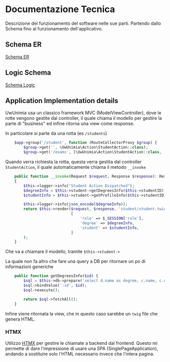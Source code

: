 # Documentazione Tecnica

Descrizione del funzionamento del software nelle sue parti. Partendo
dallo Schema fino al funzionamento dell'applicativo.

## Schema ER

[Schema ER](Schema-ER.png)

## Logic Schema

[Schema Logic](Logic-Scheme.png)

## Application Implementation details

UwUnimia usa un classico framework MVC (ModelViewController), dove le
rotte vengono gestite dal controller, il quale chiama il modello per
gestire la parte di "business" ed infine ritorna una view come response.

In particolare si parte da una rotta (es `/students`)

```php
    $app->group('/student', function (RouteCollectorProxy $group) {
        $group->get('', \UwUnimia\Action\StudentAction::class);
        $group->get('/exams', [\UwUnimia\Action\StudentAction::class, 'getExams']);
```

Quando verra richiesta la rotta, questa verra gestita dal controller
`StudentAction`, il quale automaticamente chiama il metodo `__invoke`

```php
    public function __invoke(Request $request, Response $response): Response
    {
        $this->logger->info("Student Action Dispatched");
        $degreeInfo = $this->student->getDegreesInfo($this->studentID);
        $studentInfo = $this->student->getProfileInfo($this->studentID);

        $this->logger->info(json_encode($degreeInfo));
        return $this->render($request, $response, 'student/student.twig',
                             [
                                 'role' => $_SESSION['role'],
                                 'degree' => $degreeInfo,
                                 'student' => $studentInfo,
                             ]
        );
    }

```

Che va a chiamare il modello, tramite `$this->student->`

La quale non fa altro che fare una query a DB per ritornare un po di
informazioni generiche

```php
    public function getDegreesInfo($id) {
        $sql = $this->db->prepare('select d.name as degree, c.name, c.description, c.year from student s left join degree d on d.id = s.degree left join course c on c.degree = d.id where s.id = :id');
        $sql->bindValue(':id', $id);
        $sql->execute();

        return $sql->fetchAll();
    }
```

Infine viene ritornata la view, che in questo caso sarebbe un `twig`
file che genera HTML.

### HTMX

Utilizzo [HTMX](https://htmx.org/) per gestire le chiamate a backend
dal frontend. Questo mi permette di dare l'impressione di usare una
SPA (SinglePageApplication), andando a sostituire solo l'HTML
necessario invece che l'intera pagina.
